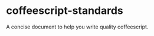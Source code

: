 coffeescript-standards
======================

A concise document to help you write quality coffeescript.
